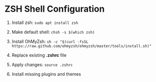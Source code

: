 # ZSH Shell Configuration


1. Install zsh: `sudo apt install zsh`

2. Make default shell: `chsh -s $(which zsh)`

3. Install OhMyZsh: `sh -c "$(curl -fsSL https://raw.github.com/ohmyzsh/ohmyzsh/master/tools/install.sh)"
`

4. Replace existing **.zshrc** file

5. Apply changes: `source .zshrc`

6. Install missing plugins and themes